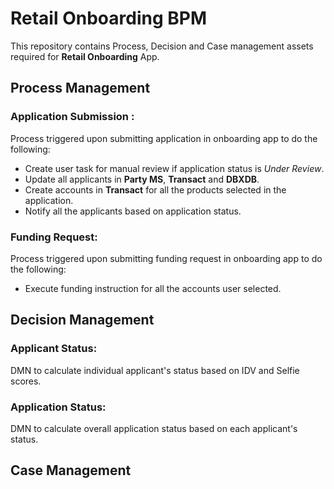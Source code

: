 # Retail Onboarding BPM

This repository contains Process, Decision and Case management assets required for **Retail Onboarding** App.

## Process Management
### Application Submission : 
Process triggered upon submitting application in onboarding app to do the following:
- Create user task for manual review if application status is *Under Review*.
- Update all applicants in **Party MS**, **Transact** and **DBXDB**.
- Create accounts  in **Transact** for all the products selected in the application.
- Notify all the applicants based on application status.

### Funding Request: 
Process triggered upon submitting funding request in onboarding app to do the following:
- Execute funding instruction for all the accounts user selected.

## Decision Management
### Applicant Status:
DMN to calculate individual applicant's status based on IDV and Selfie scores.
### Application Status:
DMN to calculate overall application status based on each applicant's status.

## Case Management


